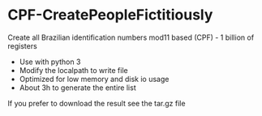 # CPF-CreatePeopleFictitiously
Create all Brazilian identification numbers mod11 based (CPF) - 1 billion of registers

- Use with python 3
- Modify the localpath to write file
- Optimized for low memory and disk io usage
- About 3h to generate the entire list

If you prefer to download the result see the tar.gz file
